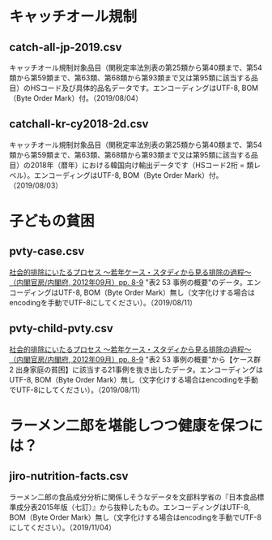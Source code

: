 # キャッチオール規制
## catch-all-jp-2019.csv
キャッチオール規制対象品目（関税定率法別表の第25類から第40類まで、第54類から第59類まで、第63類、第68類から第93類まで又は第95類に該当する品目）のHSコード及び具体的品名データです。エンコーディングはUTF-8, BOM（Byte Order Mark）付。（2019/08/04）

## catchall-kr-cy2018-2d.csv
キャッチオール規制対象品目（関税定率法別表の第25類から第40類まで、第54類から第59類まで、第63類、第68類から第93類まで又は第95類に該当する品目）の2018年（暦年）における韓国向け輸出データです（HSコード2桁 = 類レベル）。エンコーディングはUTF-8, BOM（Byte Order Mark）付。（2019/08/03）

# 子どもの貧困
## pvty-case.csv
[社会的排除にいたるプロセス 〜若年ケース・スタディから見る排除の過程〜 （内閣官房/内閣府, 2012年09月）pp. 8-9](https://www.mhlw.go.jp/stf/shingi/2r9852000002kvtw-att/2r9852000002kw5m.pdf)
"表2 53 事例の概要"のデータ。エンコーディングはUTF-8, BOM（Byte Order Mark）無し（文字化けする場合はencodingを手動でUTF-8にしてください）。（2019/08/11）

## pvty-child-pvty.csv
[社会的排除にいたるプロセス 〜若年ケース・スタディから見る排除の過程〜 （内閣官房/内閣府, 2012年09月）pp. 8-9](https://www.mhlw.go.jp/stf/shingi/2r9852000002kvtw-att/2r9852000002kw5m.pdf)
"表2 53 事例の概要"から【ケース群2 出身家庭の貧困】に該当する21事例を抜き出したデータ。エンコーディングはUTF-8, BOM（Byte Order Mark）無し（文字化けする場合はencodingを手動でUTF-8にしてください）。（2019/08/11）

# ラーメン二郎を堪能しつつ健康を保つには？
## jiro-nutrition-facts.csv
ラーメン二郎の食品成分分析に関係しそうなデータを文部科学省の『日本食品標準成分表2015年版（七訂）』から抜粋したもの。エンコーディングはUTF-8, BOM（Byte Order Mark）無し（文字化けする場合はencodingを手動でUTF-8にしてください）。（2019/11/04）
